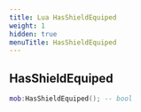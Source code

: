 ```yaml
---
title: Lua HasShieldEquiped
weight: 1
hidden: true
menuTitle: HasShieldEquiped
---
```

## HasShieldEquiped
```lua
mob:HasShieldEquiped(); -- bool
```